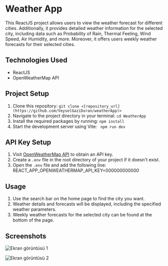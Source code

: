 # Weather App

This ReactJS project allows users to view the weather forecast for different cities. Additionally, it provides detailed weather information for the selected city, including data such as Probability of Rain, Thermal Feeling, Wind Speed, Air Humidity, and more. Moreover, it offers users weekly weather forecasts for their selected cities.

## Technologies Used
- ReactJS
- OpenWeatherMap API

## Project Setup
1. Clone this repository: `git clone <[repository_url](https://github.com/VeyselGaziDuran/weatherApp)>`
2. Navigate to the project directory in your terminal: `cd WeatherApp`
3. Install the required packages by running: `npm install`
4. Start the development server using Vite: ` npm run dev`

## API Key Setup
1. Visit [OpenWeatherMap API]([https://openweathermap.org/api/one-call-api](https://openweathermap.org/api/one-call-api)) to obtain an API key.
2. Create a `.env` file in the root directory of your project if it doesn't exist.
3. Open the `.env` file and add the following line:
   REACT_APP_OPENWEATHERMAP_API_KEY=000000000000

## Usage
1. Use the search bar on the home page to find the city you want.
2. Weather details and forecasts will be displayed, including the specified weather parameters.
3. Weekly weather forecasts for the selected city can be found at the bottom of the page.

## Screenshots
![Ekran görüntüsü 1](https://github.com/VeyselGaziDuran/weatherApp/assets/81925500/7f4aba6b-c097-4286-b424-694e425164e8)

![Ekran görüntüsü 2](https://github.com/VeyselGaziDuran/weatherApp/assets/81925500/bbdaec06-5b32-4e9c-a94c-e909f1870d64)
